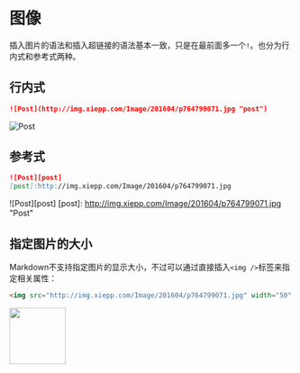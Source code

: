 图像
====

插入图片的语法和插入超链接的语法基本一致，只是在最前面多一个`!`。也分为行内式和参考式两种。

行内式
----

```markdown
![Post](http://img.xiepp.com/Image/201604/p764799071.jpg "post")
```

![Post](http://img.xiepp.com/Image/201604/p764799071.jpg "post")

参考式
----

```markdown
![Post][post]
[post]:http://img.xiepp.com/Image/201604/p764799071.jpg
```

![Post][post]
[post]: http://img.xiepp.com/Image/201604/p764799071.jpg "Post"

指定图片的大小
----

Markdown不支持指定图片的显示大小，不过可以通过直接插入`<img />`标签来指定相关属性：

```markdown
<img src="http://img.xiepp.com/Image/201604/p764799071.jpg" width="50" height="50" />
```

<img src="http://img.xiepp.com/Image/201604/p764799071.jpg" width="100" height="100" />


